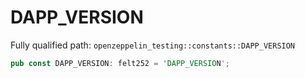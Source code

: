 # DAPP_VERSION

Fully qualified path: `openzeppelin_testing::constants::DAPP_VERSION`

```rust
pub const DAPP_VERSION: felt252 = 'DAPP_VERSION';
```

